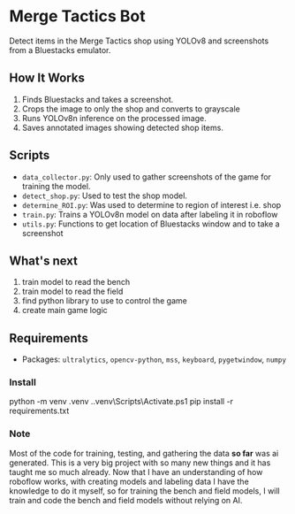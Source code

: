 # Merge Tactics Bot

Detect items in the Merge Tactics shop using YOLOv8 and screenshots from a Bluestacks emulator.

## How It Works

1. Finds Bluestacks and takes a screenshot.
2. Crops the image to only the shop and converts to grayscale
3. Runs YOLOv8n inference on the processed image.
4. Saves annotated images showing detected shop items.

## Scripts

- `data_collector.py`: Only used to gather screenshots of the game for training the model.
- `detect_shop.py`: Used to test the shop model.
- `determine_ROI.py`: Was used to determine to region of interest i.e. shop
- `train.py`: Trains a YOLOv8n model on data after labeling it in roboflow
- `utils.py`: Functions to get location of Bluestacks window and to take a screenshot

## What's next

1. train model to read the bench
2. train model to read the field
3. find python library to use to control the game
4. create main game logic

## Requirements

- Packages: `ultralytics`, `opencv-python`, `mss`, `keyboard`, `pygetwindow`, `numpy`

### Install
python -m venv .venv
.\.venv\Scripts\Activate.ps1
pip install -r requirements.txt

### Note

Most of the code for training, testing, and gathering the data **so far** was ai generated.
This is a very big project with so many new things and it has taught me so much already.
Now that I have an understanding of how roboflow works, with creating models and labeling data
I have the knowledge to do it myself, so for training the bench and field models, I will train 
and code the bench and field models without relying on AI.